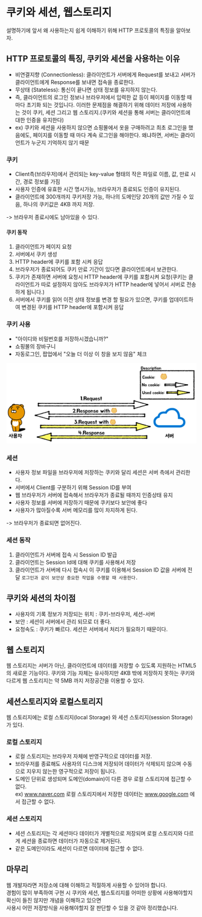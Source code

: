 # 쿠키와 세션, 웹스토리지

설명하기에 앞서 왜 사용하는지 쉽게 이해하기 위해 HTTP 프로토콜의 특징을 알아보자.

## HTTP 프로토콜의 특징, 쿠키와 세션을 사용하는 이유
- 비연결지향 (Connectionless): 클라이언트가 서버에게 Request를 보내고 서버가 클라이언트에게 Response를 보내면 접속을 종료한다.
- 무상태 (Stateless): 통신이 끝나면 상태 정보를 유지하지 않는다.
- 즉, 클라이언트의 로그인 정보나 브라우저에서 입력한 값 등이 페이지를 이동할 때 마다 초기화 되는 것입니다. 이러한 문제점을 해결하기 위해 데이터 저장에 사용하는 것이 쿠키, 세션 그리고 웹 스토리지.(쿠키와 세션을 통해 서버는 클라이언트에 대한 인증을 유지한다)
- ex) 쿠키와 세션을 사용하지 않으면 쇼핑몰에서 옷을 구매하려고 최초 로그인을 했음에도, 페이지를 이동할 때 마다 계속 로그인을 해야한다. 왜냐하면, 서버는 클라이언트가 누군지 기억하지 않기 때문

### 쿠키
- Client측(브라우저)에서 관리되는 key-value 형태의 작은 파일로 이름, 값, 만료 시간, 경로 정보를 가짐
- 사용자 인증에 유효한 시간 명시가능, 브라우저가 종료되도 인증이 유지된다.
- 클라이언트에 300개까지 쿠키저장 가능, 하나의 도메인당 20개의 값만 가질 수 있음, 하나의 쿠키값은 4KB 까지 저장.

-> 브라우저 종료시에도 남아있을 수 있다.

#### 쿠키 동작
1. 클라이언트가 페이지 요청
2. 서버에서 쿠키 생성
3. HTTP header에 쿠키를 포함 시켜 응답
4. 브라우저가 종료되어도 쿠키 만료 기간이 있다면 클라이언트에서 보관한다.
5. 쿠키가 존재하면 서버에 요청시 HTTP header에 쿠키를 포함시켜 요청(쿠키는 클라이언트가 따로 설정하지 않아도 브라우저가 HTTP header에 넣어서 서버로 전송하게 됩니다.)
6. 서버에서 쿠키를 읽어 이전 상태 정보를 변경 할 필요가 있으면, 쿠키를 업데이트하여 변경된 쿠키를 HTTP header에 포함시켜 응답

### 쿠키 사용
- "아이디와 비밀번호를 저장하시겠습니까?"
- 쇼핑몰의 장바구니
- 자동로그인, 팝업에서 "오늘 더 이상 이 창을 보지 않음" 체크

![cs](images/img.png)

### 세션
- 사용자 정보 파일을 브라우저에 저장하는 쿠키와 달리 세션은 서버 측에서 관리한다.
- 서버에서 Client를 구분하기 위해 Session ID를 부여
- 웹 브라우저가 서버에 접속해서 브라우저가 종료될 때까지 인증상태 유지
- 사용자 정보를 서버에 저장하기 때문에 쿠키보다 보안에 좋다
- 사용자가 많아질수록 서버 메모리를 많이 차지하게 된다.

-> 브라우저가 종료되면 없어진다.

### 세션 동작
1. 클라이언트가 서버에 접속 시 Session ID 발급
2. 클라이언트는 Session Id에 대해 쿠키를 사용해서 저장
3. 클라이언트가 서버에 다시 접속시 이 쿠키를 이용해서 Session ID 값을 서버에 전달
```로그인과 같이 보안상 중요한 작업을 수행할 때 사용한다.```
   
## 쿠키와 세션의 차이점
- 사용자의 기록 정보가 저장되는 위치 : 쿠키-브라우저, 세션-서버
- 보안 : 세션이 서버에서 관리 되므로 더 좋다.
- 요청속도 : 쿠키가 빠르다. 세션은 서버에서 처리가 필요하기 때문이다.


## 웹 스토리지

웹 스토리지는 서버가 아닌, 클라이언트에 데이터를 저장할 수 있도록 지원하는 HTML5의 새로운 기능이다.
쿠키와 기능 자체는 유사하지만 4KB 밖에 저장하지 못하는 쿠키와 다르게 웹 스토리지는 약 5MB 까지 저장공간을 이용할 수 있다.

## 세션스토리지와 로컬스토리지
웹 스토리지에는 로컬 스토리지(local Storage) 와 세션 스토리지(session Storage) 가 있다.

### 로컬 스토리지
- 로컬 스토리지는 브라우저 자체에 반영구적으로 데이터를 저장.
- 브라우저를 종료해도 사용자의 디스크에 저장되어 데이터가 삭제되지 않으며 수동으로 지우지 않는한 영구적으로 저장이 됩니다.
- 도메인 단위로 생성되며 도메인(domain)이 다른 경우 로컬 스토리지에 접근할 수 없다.  
  ex) www.naver.com 로컬 스토리지에서 저장한 데이터는 www.google.com 에서 접근할 수 없다.

### 세션 스토리지
- 세션 스토리지는 각 세션마다 데이터가 개별적으로 저장되며 로컬 스토리지와 다르게 세션을 종료하면 데이터가 자동으로 제거된다.
- 같은 도메인이라도 세션이 다르면 데이터에 접근할 수 없다.

## 마무리
웹 개발자라면 저장소에 대해 이해하고 적절하게 사용할 수 있어야 합니다.   
경험이 많이 부족하여 구현 시 쿠키와 세션, 웹스토리지를 어떠한 상황에 사용해야할지 확신이 들진 않지만 개념을 이해하고 있으면  
사용시 어떤 저장방식을 사용해야할지 잘 판단할 수 있을 것 같아 정리했습니다.

